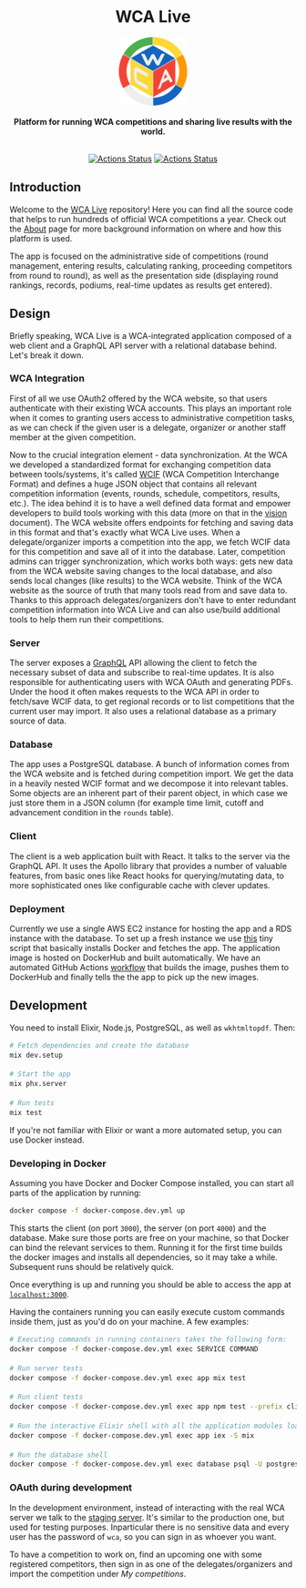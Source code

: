 <h1 align="center">WCA Live</h1>
<div align="center">
  <img height="120" src="client/public/favicon.png" />
</div>
<br />
<div align="center">
  <strong>
    Platform for running WCA competitions and sharing live results with the world.
  </strong>
</div>
<br />
<div align="center">

  [![Actions Status](https://github.com/thewca/wca-live/workflows/Test/badge.svg)](https://github.com/thewca/wca-live/actions)
  [![Actions Status](https://github.com/thewca/wca-live/workflows/Deploy/badge.svg)](https://github.com/thewca/wca-live/actions)

</div>

## Introduction


Welcome to the [WCA Live](https://live.worldcubeassociation.org) repository!
Here you can find all the source code that helps to run hundreds of official
WCA competitions a year. Check out the [About](https://live.worldcubeassociation.org/about)
page for more background information on where and how this platform is used.

The app is focused on the administrative side of competitions (round management,
entering results, calculating ranking, proceeding competitors from round to round),
as well as the presentation side (displaying round rankings, records, podiums,
real-time updates as results get entered).

## Design

Briefly speaking, WCA Live is a WCA-integrated application composed of a web
client and a GraphQL API server with a relational database behind. Let's break
it down.

### WCA Integration

First of all we use OAuth2 offered by the WCA website, so that users authenticate
with their existing WCA accounts. This plays an important role when it comes to
granting users access to administrative competition tasks, as we can check if the
given user is a delegate, organizer or another staff member at the given competition.

Now to the crucial integration element - data synchronization. At the WCA we developed
a standardized format for exchanging competition data between tools/systems, it's
called [WCIF](https://github.com/thewca/wcif/blob/master/specification.md) (WCA Competition Interchange Format)
and defines a huge JSON object that contains all relevant competition information
(events, rounds, schedule, competitors, results, etc.). The idea behind it is to
have a well defined data format and empower developers to build tools working with
this data (more on that in the [vision](https://github.com/thewca/wcif/blob/master/vision.md)
document). The WCA website offers endpoints for fetching and saving data in this
format and that's exactly what WCA Live uses. When a delegate/organizer imports a
competition into the app, we fetch WCIF data for this competition and save all of
it into the database. Later, competition admins can trigger synchronization, which
works both ways: gets new data from the WCA website saving changes to the local
database, and also sends local changes (like results) to the WCA website. Think of
the WCA website as the source of truth that many tools read from and save data to.
Thanks to this approach delegates/organizers don't have to enter redundant competition
information into WCA Live and can also use/build additional tools to help them run
their competitions.

### Server

The server exposes a [GraphQL](https://graphql.org) API allowing the client to fetch
the necessary subset of data and subscribe to real-time updates. It is also responsible
for authenticating users with WCA OAuth and generating PDFs. Under the hood it often
makes requests to the WCA API in order to fetch/save WCIF data, to get regional records
or to list competitions that the current user may import. It also uses a relational
database as a primary source of data.

### Database

The app uses a PostgreSQL database. A bunch of information comes from the WCA website
and is fetched during competition import. We get the data in a heavily nested WCIF
format and we decompose it into relevant tables. Some objects are an inherent part
of their parent object, in which case we just store them in a JSON column (for example
time limit, cutoff and advancement condition in the `rounds` table).

### Client

The client is a web application built with React. It talks to the server via the
GraphQL API. It uses the Apollo library that provides a number of valuable features,
from basic ones like React hooks for querying/mutating data, to more sophisticated
ones like configurable cache with clever updates.

### Deployment

Currently we use a single AWS EC2 instance for hosting the app and a RDS instance
with the database. To set up a fresh instance we use [this](./bin/setup.sh) tiny
script that basically installs Docker and fetches the app. The application image
is hosted on DockerHub and built automatically. We have an automated GitHub Actions
[workflow](./.github/workflows/deploy.yaml) that builds the image, pushes them to
DockerHub and finally tells the the app to pick up the new images.

## Development

You need to install Elixir, Node.js, PostgreSQL, as well as `wkhtmltopdf`. Then:

```sh
# Fetch dependencies and create the database
mix dev.setup

# Start the app
mix phx.server

# Run tests
mix test
```

If you're not familiar with Elixir or want a more automated setup, you can use
Docker instead.

### Developing in Docker

Assuming you have Docker and Docker Compose installed, you can start all parts
of the application by running:

```sh
docker compose -f docker-compose.dev.yml up
```

This starts the client (on port `3000`), the server (on port `4000`) and the database.
Make sure those ports are free on your machine, so that Docker can bind the relevant
services to them. Running it for the first time builds the docker images and installs
all dependencies, so it may take a while. Subsequent runs should be relatively quick.

Once everything is up and running you should be able to access the app at
[`localhost:3000`](http://localhost:3000).

Having the containers running you can easily execute custom commands inside them,
just as you'd do on your machine. A few examples:

```sh
# Executing commands in running containers takes the following form:
docker compose -f docker-compose.dev.yml exec SERVICE COMMAND

# Run server tests
docker compose -f docker-compose.dev.yml exec app mix test

# Run client tests
docker compose -f docker-compose.dev.yml exec app npm test --prefix client

# Run the interactive Elixir shell with all the application modules loaded
docker compose -f docker-compose.dev.yml exec app iex -S mix

# Run the database shell
docker compose -f docker-compose.dev.yml exec database psql -U postgres wca_live_dev
```

### OAuth during development

In the development environment, instead of interacting with the real WCA server we
talk to the [staging server](https://staging.worldcubeassociation.org). It's similar
to the production one, but used for testing purposes. Inparticular there is no sensitive
data and every user has the password of `wca`, so you can sign in as whoever you want.

To have a competition to work on, find an upcoming one with some registered competitors,
then sign in as one of the delegates/organizers and import the competition under
*My competitions*.
